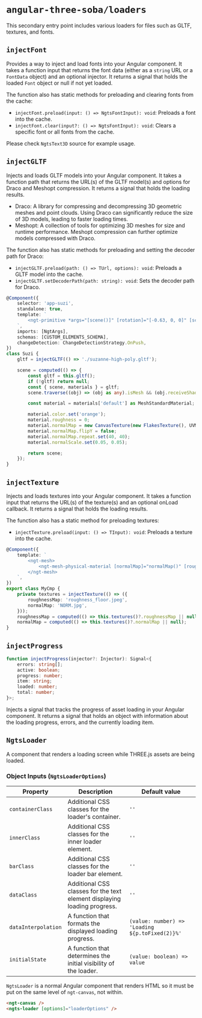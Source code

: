 # `angular-three-soba/loaders`

This secondary entry point includes various loaders for files such as GLTF, textures, and fonts.

## `injectFont`

Provides a way to inject and load fonts into your Angular component. It takes a function input that returns the font data (either as a `string` URL or a `FontData` object) and an optional injector. It returns a signal that holds the loaded `Font` object or null if not yet loaded.

The function also has static methods for preloading and clearing fonts from the cache:

- `injectFont.preload(input: () => NgtsFontInput): void`: Preloads a font into the cache.
- `injectFont.clear(input?: () => NgtsFontInput): void`: Clears a specific font or all fonts from the cache.

Please check `NgtsText3D` source for example usage.

## `injectGLTF`

Injects and loads GLTF models into your Angular component. It takes a function path that returns the URL(s) of the GLTF model(s) and options for Draco and Meshopt compression. It returns a signal that holds the loading results.

- Draco: A library for compressing and decompressing 3D geometric meshes and point clouds. Using Draco can significantly reduce the size of 3D models, leading to faster loading times.
- Meshopt: A collection of tools for optimizing 3D meshes for size and runtime performance. Meshopt compression can further optimize models compressed with Draco.

The function also has static methods for preloading and setting the decoder path for Draco:

- `injectGLTF.preload(path: () => TUrl, options): void`: Preloads a GLTF model into the cache.
- `injectGLTF.setDecoderPath(path: string): void`: Sets the decoder path for Draco.

```ts
@Component({
	selector: 'app-suzi',
	standalone: true,
	template: `
		<ngt-primitive *args="[scene()]" [rotation]="[-0.63, 0, 0]" [scale]="2" [position]="[0, -1.175, 0]" />
	`,
	imports: [NgtArgs],
	schemas: [CUSTOM_ELEMENTS_SCHEMA],
	changeDetection: ChangeDetectionStrategy.OnPush,
})
class Suzi {
	gltf = injectGLTF(() => './suzanne-high-poly.gltf');

	scene = computed(() => {
		const gltf = this.gltf();
		if (!gltf) return null;
		const { scene, materials } = gltf;
		scene.traverse((obj) => (obj as any).isMesh && (obj.receiveShadow = obj.castShadow = true));

		const material = materials['default'] as MeshStandardMaterial;

		material.color.set('orange');
		material.roughness = 0;
		material.normalMap = new CanvasTexture(new FlakesTexture(), UVMapping, RepeatWrapping, RepeatWrapping);
		material.normalMap.flipY = false;
		material.normalMap.repeat.set(40, 40);
		material.normalScale.set(0.05, 0.05);

		return scene;
	});
}
```

## `injectTexture`

Injects and loads textures into your Angular component. It takes a function input that returns the URL(s) of the texture(s) and an optional onLoad callback. It returns a signal that holds the loading results.

The function also has a static method for preloading textures:

- `injectTexture.preload(input: () => TInput): void`: Preloads a texture into the cache.

```ts
@Component({
	template: `
		<ngt-mesh>
			<ngt-mesh-physical-material [normalMap]="normalMap()" [roughnessMap]="roughnessMap()" />
		</ngt-mesh>
	`,
})
export class MyCmp {
	private textures = injectTexture(() => ({
		roughnessMap: 'roughness_floor.jpeg',
		normalMap: 'NORM.jpg',
	}));
	roughnessMap = computed(() => this.textures()?.roughnessMap || null);
	normalMap = computed(() => this.textures()?.normalMap || null);
}
```

## `injectProgress`

```ts
function injectProgress(injector?: Injector): Signal<{
	errors: string[];
	active: boolean;
	progress: number;
	item: string;
	loaded: number;
	total: number;
}>;
```

Injects a signal that tracks the progress of asset loading in your Angular component. It returns a signal that holds an object with information about the loading progress, errors, and the currently loading item.

## `NgtsLoader`

A component that renders a loading screen while THREE.js assets are being loaded.

### Object Inputs (`NgtsLoaderOptions`)

| Property            | Description                                                              | Default value                                   |
| ------------------- | ------------------------------------------------------------------------ | ----------------------------------------------- |
| `containerClass`    | Additional CSS classes for the loader's container.                       | `''`                                            |
| `innerClass`        | Additional CSS classes for the inner loader element.                     | `''`                                            |
| `barClass`          | Additional CSS classes for the loader bar element.                       | `''`                                            |
| `dataClass`         | Additional CSS classes for the text element displaying loading progress. | `''`                                            |
| `dataInterpolation` | A function that formats the displayed loading progress.                  | `(value: number) => 'Loading ${p.toFixed(2)}%'` |
| `initialState`      | A function that determines the initial visibility of the loader.         | `(value: boolean) => value`                     |

`NgtsLoader` is a normal Angular component that renders HTML so it must be put on the same level of `ngt-canvas`, not within.

```html
<ngt-canvas />
<ngts-loader [options]="loaderOptions" />
```
